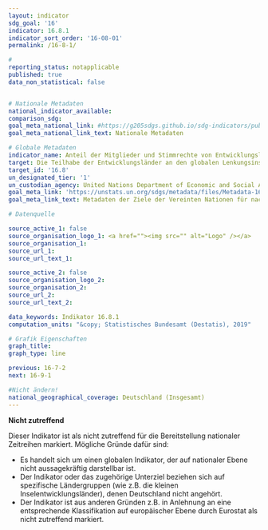 ```yaml
---
layout: indicator
sdg_goal: '16'
indicator: 16.8.1
indicator_sort_order: '16-08-01'
permalink: /16-8-1/

#
reporting_status: notapplicable
published: true
data_non_statistical: false


# Nationale Metadaten
national_indicator_available:
comparison_sdg:
goal_meta_national_link: #https://g205sdgs.github.io/sdg-indicators/public/MetaDe/16.8.1.pdf
goal_meta_national_link_text: Nationale Metadaten

# Globale Metadaten
indicator_name: Anteil der Mitglieder und Stimmrechte von Entwicklungsländern in internationalen Organisationen
target: Die Teilhabe der Entwicklungsländer an den globalen Lenkungsinstitutionen erweitern und verstärken
target_id: '16.8'
un_designated_tier: '1'
un_custodian_agency: United Nations Department of Economic and Social Affairs - Financing for Development Office (DESA - FFDO)
goal_meta_link: 'https://unstats.un.org/sdgs/metadata/files/Metadata-16-08-01.pdf'
goal_meta_link_text: Metadaten der Ziele der Vereinten Nationen für nachhaltige Entwicklung

# Datenquelle

source_active_1: false
source_organisation_logo_1: <a href=""><img src="" alt="Logo" /></a>
source_organisation_1:
source_url_1:
source_url_text_1:

source_active_2: false
source_organisation_logo_2:
source_organisation_2:
source_url_2:
source_url_text_2:

data_keywords: Indikator 16.8.1
computation_units: "&copy; Statistisches Bundesamt (Destatis), 2019"

# Grafik Eigenschaften
graph_title:
graph_type: line

previous: 16-7-2
next: 16-9-1

#Nicht ändern!
national_geographical_coverage: Deutschland (Insgesamt)
---
```

**Nicht zutreffend**

Dieser Indikator ist als nicht zutreffend für die Bereitstellung nationaler Zeitreihen markiert. Mögliche Gründe dafür sind:
-	Es handelt sich um einen globalen Indikator, der auf nationaler Ebene nicht aussagekräftig darstellbar ist.
-	Der Indikator oder das zugehörige Unterziel beziehen sich auf spezifische Ländergruppen  (wie z.B. die kleinen Inselentwicklungsländer), denen Deutschland nicht angehört.
-	Der Indikator ist aus anderen Gründen z.B. in Anlehnung an eine entsprechende Klassifikation auf europäischer Ebene durch Eurostat als nicht zutreffend markiert.
